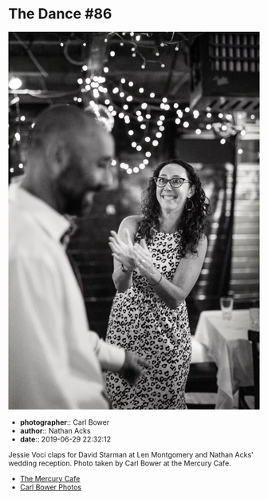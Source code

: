 # The Dance #86

![Jessie Starman Voci claps for David Starman](assets/2019-06-29-set-4-the-dance-86.webp)

* **photographer**:: Carl Bower  
* **author**:: Nathan Acks  
* **date**:: 2019-06-29 22:32:12

Jessie Voci claps for David Starman at Len Montgomery and Nathan Acks' wedding reception. Photo taken by Carl Bower at the Mercury Cafe.

* [The Mercury Cafe](http://mercurycafe.com)
* [Carl Bower Photos](https://carlbowerphotos.com)
